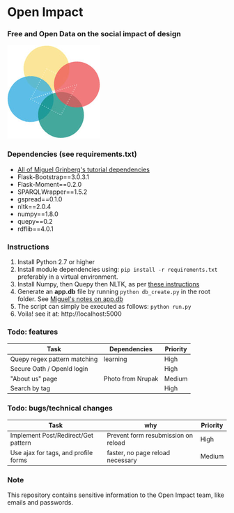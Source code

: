 

Open Impact
===
### Free and Open Data on the social impact of design
![Open Impact](https://github.com/edanweis/open-impact/raw/master/oi_avatar.jpg)


### Dependencies (see requirements.txt)

* [All of Miguel Grinberg's tutorial dependencies](http://blog.miguelgrinberg.com/post/the-flask-mega-tutorial-part-i-hello-world)
* Flask-Bootstrap==3.0.3.1
* Flask-Moment==0.2.0
* SPARQLWrapper==1.5.2
* gspread==0.1.0
* nltk==2.0.4
* numpy==1.8.0
* quepy==0.2
* rdflib==4.0.1


### Instructions

1. Install Python 2.7 or higher
2. Install module dependencies using: `pip install -r requirements.txt` preferably in a virtual environment. 
3. Install Numpy, then Quepy then NLTK, as per [these instructions](http://quepy.readthedocs.org/en/latest/#installation)
4. Generate an **app.db** file by running `python db_create.py` in the root folder. See [Miguel's notes on app.db](http://blog.miguelgrinberg.com/post/the-flask-mega-tutorial-part-iv-database)
5. The script can simply be executed as follows: `python run.py`
6. Voila! see it at: http://localhost:5000


### Todo: features

Task | Dependencies | Priority
--- | --- | ---
Quepy regex pattern matching | learning | High
Secure Oath / OpenId login |  | High
"About us" page | Photo from Nrupak | Medium
Search by tag | | High


### Todo: bugs/technical changes

Task | why | Priority
--- | --- | ---
Implement Post/Redirect/Get pattern | Prevent form resubmission on reload | High
Use ajax for tags, and profile forms | faster, no page reload necessary | Medium


### Note
This repository contains sensitive information to the Open Impact team, like emails and passwords.